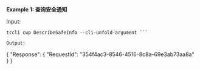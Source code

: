 **Example 1: 查询安全通知**



Input: 

```
tccli cwp DescribeSafeInfo --cli-unfold-argument ```

Output: 
```
{
    "Response": {
        "RequestId": "354f4ac3-8546-4516-8c8a-69e3ab73aa8a"
    }
}
```

